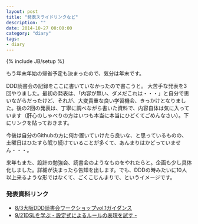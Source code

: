 ```yaml
---
layout: post
title: "発表スライドリンクなど"
description: ""
date: 2014-10-27 00:00:00
category: "diary"
tags:
- diary
---
```

{% include JB/setup %}


もう年末年始の帰省予定も決まったので、気分は年末です。

DDD読書会の記録をここに書いていなかったので書こうと。
大苦手な発表を3回やりました。最初の発表は、「内容が無い、ダメだこれは・・・」と自分で思いながらだったけど、それが、大変貴重な良い学習機会、きっかけとなりました。後の2回の発表は、丁寧に調べながら書いた資料で、内容自体は気に入っています（肝心のしゃべりの方はいつも本当に本当にひどくてごめんなさい）。下にリンクを貼っておきます。

今後は自分のGithubの方に何か置いていけたら良いな、と思っているものの、土曜日はひたすら眠り続けていることが多くて、あんまりはかどっていません・・・。

来年もまた、設計の勉強会、読書会のようなものをやれたらと。企画も少し具体化しました。詳細が決まったら告知を出します。でも、DDDの時みたいに10人以上来るような形ではなくて、ごくこじんまりで、というイメージです。

### 発表資料リンク

- <a href="http://www.slideshare.net/kumamidori/dddvol1-37609362" >8/3大阪DDD読書会ワークショップvol.1ガイダンス</a>
- <a href="http://www.slideshare.net/kumamidori/140921-dddosaka-lttalk" >9/21DSLを学ぶ - 設定式によるルールの表現を試す -</a>